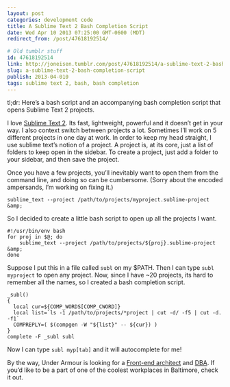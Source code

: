 ```yaml
---
layout: post
categories: development code
title: A Sublime Text 2 Bash Completion Script
date: Wed Apr 10 2013 07:25:00 GMT-0600 (MDT)
redirect_from: /post/47618192514/

# Old tumblr stuff
id: 47618192514
link: http://joneisen.tumblr.com/post/47618192514/a-sublime-text-2-bash-completion-script
slug: a-sublime-text-2-bash-completion-script
publish: 2013-04-010
tags: sublime text 2, bash, bash completion
---
```



tl;dr: Here’s a bash script and an accompanying bash completion script that opens Sublime Text 2 projects.

I love [Sublime Text 2](http://www.sublimetext.com/2). Its fast, lightweight, powerful and it doesn’t get in your way. I also context switch between projects a lot. Sometimes I’ll work on 5 different projects in one day at work. In order to keep my head straight, I use sublime text’s notion of a project. A project is, at its core, just a list of folders to keep open in the sidebar. To create a project, just add a folder to your sidebar, and then save the project.

Once you have a few projects, you’ll inevitably want to open them from the command line, and doing so can be cumbersome. (Sorry about the encoded ampersands, I’m working on fixing it.)

    sublime_text --project /path/to/projects/myproject.sublime-project &amp;

So I decided to create a little bash script to open up all the projects I want.

    #!/usr/bin/env bash
    for proj in $@; do
        sublime_text --project /path/to/projects/${proj}.sublime-project &amp;
    done

Suppose I put this in a file called `subl` on my \$PATH. Then I can type `subl myproject` to open any project. Now, since I have \~20 projects, its hard to remember all the names, so I created a bash completion script.

    _subl()
    {
      local cur=${COMP_WORDS[COMP_CWORD]}
      local list=`ls -1 /path/to/projects/*project | cut -d/ -f5 | cut -d. -f1`
      COMPREPLY=( $(compgen -W "${list}" -- ${cur}) )
    }
    complete -F _subl subl

Now I can type `subl myp[tab]` and it will autocomplete for me!

By the way, Under Armour is looking for a [Front-end architect](https://career8.successfactors.com/career?career_ns=job_listing&company=ua&navBarLevel=JOB_SEARCH&rcm_site_locale=en_US&career_job_req_id=5042&selected_lang=en_US&jobAlertController_jobAlertId=&jobAlertController_jobAlertName=&_s.crb=K%2fpaKqgxk88QlOgkVTaL8KN9ISA%3d) and [DBA](https://career8.successfactors.com/career?career_ns=job_listing&company=ua&navBarLevel=JOB_SEARCH&rcm_site_locale=en_US&career_job_req_id=5022&selected_lang=en_US&jobAlertController_jobAlertId=&jobAlertController_jobAlertName=&_s.crb=K%2fpaKqgxk88QlOgkVTaL8KN9ISA%3d). If you’d like to be a part of one of the coolest workplaces in Baltimore, check it out.

